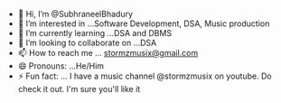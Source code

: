 - 👋 Hi, I’m @SubhraneelBhadury
- 👀 I’m interested in ...Software Development, DSA, Music production
- 🌱 I’m currently learning ...DSA and DBMS
- 💞️ I’m looking to collaborate on ...DSA
- 📫 How to reach me ... stormzmusix@gmail.com
- 😄 Pronouns: ...He/Him
- ⚡ Fun fact: ... I have a music channel @stormzmusix on youtube. Do check it out. I'm sure you'll like it

<!---
SubhraneelBhadury/SubhraneelBhadury is a ✨ special ✨ repository because its `README.md` (this file) appears on your GitHub profile.
You can click the Preview link to take a look at your changes.
--->
